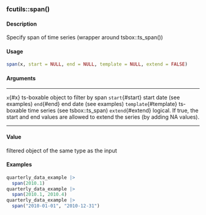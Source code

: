 ### fcutils::span()

#### Description

Specify span of time series (wrapper around tsbox::ts_span())

#### Usage

``` R
span(x, start = NULL, end = NULL, template = NULL, extend = FALSE)
```

#### Arguments

  ----------------------- ----------------------------------------------------------------------------------------------------
  `x`{#x}                 ts-boxable object to filter by span
  `start`{#start}         start date (see examples)
  `end`{#end}             end date (see examples)
  `template`{#template}   ts-boxable time series (see tsbox::ts_span)
  `extend`{#extend}       logical. If true, the start and end values are allowed to extend the series (by adding NA values).
  ----------------------- ----------------------------------------------------------------------------------------------------

#### Value

filtered object of the same type as the input

#### Examples

``` R
quarterly_data_example |>
  span(2010.1)
quarterly_data_example |>
  span(2010.1, 2010.4)
quarterly_data_example |>
  span("2010-01-01", "2010-12-31")
```
